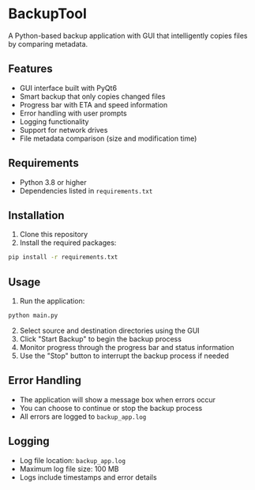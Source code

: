 # BackupTool

A Python-based backup application with GUI that intelligently copies files by comparing metadata.

## Features

- GUI interface built with PyQt6
- Smart backup that only copies changed files
- Progress bar with ETA and speed information
- Error handling with user prompts
- Logging functionality
- Support for network drives
- File metadata comparison (size and modification time)

## Requirements

- Python 3.8 or higher
- Dependencies listed in `requirements.txt`

## Installation

1. Clone this repository
2. Install the required packages:
```bash
pip install -r requirements.txt
```

## Usage

1. Run the application:
```bash
python main.py
```

2. Select source and destination directories using the GUI
3. Click "Start Backup" to begin the backup process
4. Monitor progress through the progress bar and status information
5. Use the "Stop" button to interrupt the backup process if needed

## Error Handling

- The application will show a message box when errors occur
- You can choose to continue or stop the backup process
- All errors are logged to `backup_app.log`

## Logging

- Log file location: `backup_app.log`
- Maximum log file size: 100 MB
- Logs include timestamps and error details